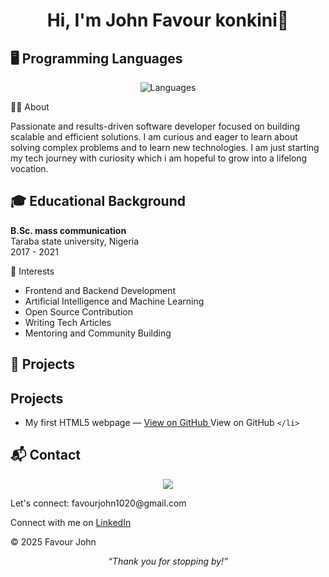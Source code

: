 <h1 align="center">Hi, I'm John Favour konkini👋</h1>

## 🖥️ Programming Languages

<p align="center">
  <img src="https://skillicons.dev/icons?i=js,python,java,cpp,html,css,ts,php" alt="Languages" />
</p>
 👨‍💻 About
 
Passionate and results-driven software developer focused on building scalable and efficient solutions. I am curious and eager to learn about solving complex problems and to learn new technologies. I am just starting my tech  journey with curiosity which i am hopeful to grow into a lifelong vocation.

## 🎓 Educational Background

**B.Sc. mass communication**  
  Taraba state university, Nigeria  
  2017 - 2021

🎯 Interests

- Frontend and Backend Development
- Artificial Intelligence and Machine Learning
- Open Source Contribution
- Writing Tech Articles
- Mentoring and Community Building
## 🚀 Projects

<section id="projects">
  <h2>Projects</h2>
  <ul>
    <li>
      My first HTML5 webpage —
      <a href="https://github.com/johnfavour-byte/index.html target="_blank" rel="noopener noreferrer">   View on GitHub
      </a
      <a href="https://github.com/johnfavour-byte/Joelpalace.git target="_blank" rel="noopener noreferrer">   View on GitHub
      </a
      
    </li>
  </ul>
</section>
        
## 📬 Contact

<p align="center">
  <a href="mailto:favourjohn1020@gmail.com">
    <img src="https://img.shields.io/badge/Email-D14836?style=for-the-badge&logo=gmail&logoColor=white" />
  </a>
 <footer id="contact" role="contentinfo">
  <p>Let's connect: favourjohn1020@gmail.com</p>
  <p>
    Connect with me on 
    <a href="https://www.linkedin.com/in/favour-john-29680224b" target="_blank" rel="noopener noreferrer">
      LinkedIn
    </a>
  </p>
  <p>&copy; 2025 Favour John</p>
</footer>
</p>
<p align="center">
  <i>“Thank you for stopping by!”</i>
</p>
